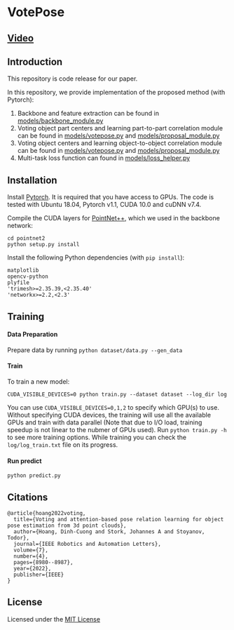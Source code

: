 
# VotePose

## [Video](https://youtu.be/VHo3vSEYjeM)

## Introduction
This repository is code release for our paper.

In this repository, we provide implementation of the proposed method (with Pytorch):
1. Backbone and feature extraction can be found in [models/backbone_module.py](https://github.com/votepose/votepose/blob/master/models/backbone.py)
2. Voting object part centers and learning part-to-part correlation module can be found in [models/votepose.py](https://github.com/votepose/votepose/blob/master/models/votepose.py) and [models/proposal_module.py](https://github.com/votegrasp/votegrasp/blob/master/models/proposal_module.py)
3. Voting object centers and learning object-to-object correlation module can be found in [models/votepose.py](https://github.com/votegrasp/votegrasp/blob/master/models/votepose.py) and [models/proposal_module.py](https://github.com/votegrasp/votegrasp/blob/master/models/proposal_module.py)
4. Multi-task loss function can found in [models/loss_helper.py](https://github.com/votegrasp/votegrasp/blob/master/models/loss_helper.py)

## Installation

Install [Pytorch](https://pytorch.org/get-started/locally/). It is required that you have access to GPUs. The code is tested with Ubuntu 18.04, Pytorch v1.1, CUDA 10.0 and cuDNN v7.4.

Compile the CUDA layers for [PointNet++](http://arxiv.org/abs/1706.02413), which we used in the backbone network:

    cd pointnet2
    python setup.py install

Install the following Python dependencies (with `pip install`):

    matplotlib
    opencv-python
    plyfile
    'trimesh>=2.35.39,<2.35.40'
    'networkx>=2.2,<2.3'

## Training

#### Data Preparation

Prepare data by running `python dataset/data.py --gen_data`

#### Train

To train a new model:

    CUDA_VISIBLE_DEVICES=0 python train.py --dataset dataset --log_dir log

You can use `CUDA_VISIBLE_DEVICES=0,1,2` to specify which GPU(s) to use. Without specifying CUDA devices, the training will use all the available GPUs and train with data parallel (Note that due to I/O load, training speedup is not linear to the nubmer of GPUs used). Run `python train.py -h` to see more training options.
While training you can check the `log/log_train.txt` file on its progress.

#### Run predict

    python predict.py

## Citations

```
@article{hoang2022voting,
  title={Voting and attention-based pose relation learning for object pose estimation from 3d point clouds},
  author={Hoang, Dinh-Cuong and Stork, Johannes A and Stoyanov, Todor},
  journal={IEEE Robotics and Automation Letters},
  volume={7},
  number={4},
  pages={8980--8987},
  year={2022},
  publisher={IEEE}
}

```

## License
Licensed under the [MIT License](LICENSE)
